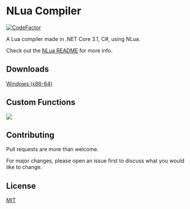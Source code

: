 # NLua Compiler
[![CodeFactor](https://www.codefactor.io/repository/github/zaroxqs/nlua-compiler/badge/main)](https://www.codefactor.io/repository/github/zaroxqs/nlua-compiler/overview/main)

A Lua compiler made in .NET Core 3.1, C#, using NLua.

Check out the [NLua README](https://github.com/NLua/NLua/blob/main/README.md) for more info.

## Downloads
[Windows (x86-64)](https://github.com/Zaroxqs/NLua-Compiler/releases/download/v1.0.2/NLua.Compiler.zip)

## Custom Functions
![](https://user-images.githubusercontent.com/101127566/175394396-a7c147cd-d1f0-4af5-830a-34ad00b6449f.png)

## Contributing
Pull requests are more than welcome. 

For major changes, please open an issue first to discuss what you would like to change.

## License
[MIT](https://choosealicense.com/licenses/mit/)
